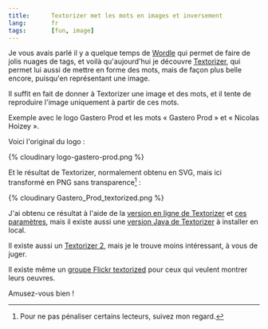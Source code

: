 ```yaml
---
title:      Textorizer met les mots en images et inversement
lang:       fr
tags:       [fun, image]
---
```


Je vous avais parlé il y a quelque temps de [Wordle](/2008/06/wordle-fait-de-jolis-nuages-de-tags.html) qui permet de faire de jolis nuages de tags, et voilà qu'aujourd'hui je découvre [Textorizer](http://lapin-bleu.net/software/textorizer/), qui permet lui aussi de mettre en forme des mots, mais de façon plus belle encore, puisqu'en représentant une image.


Il suffit en fait de donner à Textorizer une image et des mots, et il tente de reproduire l'image uniquement à partir de ces mots.

Exemple avec le logo Gastero Prod et les mots « Gastero Prod » et « Nicolas Hoizey ».

Voici l'original du logo :

{% cloudinary logo-gastero-prod.png %}


Et le résultat de Textorizer, normalement obtenu en SVG, mais ici transformé en PNG sans transparence[^1] :

{% cloudinary Gastero_Prod_textorized.png %}


J'ai obtenu ce résultat à l'aide de la [version en ligne de Textorizer](http://textorizer.whatfettle.com/) et [ces paramètres](http://textorizer.whatfettle.com/?image=http%3A%2F%2Fwww.gasteroprod.com%2Fdesign%2Fimages%2Fgp-titre-trans.png&text=Gastero%0D%0AProd%0D%0ANicolas%0D%0AHoizey&nstrokes=1000&threshold=10&width=800&height=200), mais il existe aussi une [version Java de Textorizer](http://lapin-bleu.net/software/textorizer/textorizer1_2/) à installer en local.

Il existe aussi un [Textorizer 2](http://lapin-bleu.net/software/textorizer/textorizer2.php), mais je le trouve moins intéressant, à vous de juger.

Il existe même un [groupe Flickr textorized](https://www.flickr.com/groups/textorized/) pour ceux qui veulent montrer leurs oeuvres.

Amusez-vous bien !


[^1]: Pour ne pas pénaliser certains lecteurs, suivez mon regard.
